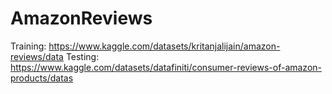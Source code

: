 # AmazonReviews

Training: https://www.kaggle.com/datasets/kritanjalijain/amazon-reviews/data
Testing: https://www.kaggle.com/datasets/datafiniti/consumer-reviews-of-amazon-products/datas